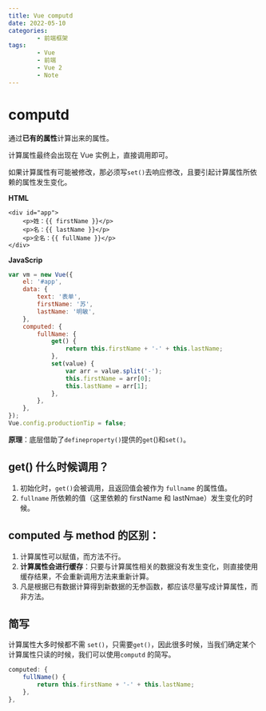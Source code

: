 ```yaml
---
title: Vue computd
date: 2022-05-10
categories:
        - 前端框架
tags:
        - Vue
        - 前端
        - Vue 2
        - Note
---
```


# computd

通过**已有的属性**计算出来的属性。

计算属性最终会出现在 Vue 实例上，直接调用即可。

如果计算属性有可能被修改，那必须写`set()`去响应修改，且要引起计算属性所依赖的属性发生变化。

**HTML**

```vue
<div id="app">
	<p>姓：{{ firstName }}</p>
	<p>名：{{ lastName }}</p>
	<p>全名：{{ fullName }}</p>
</div>
```

**JavaScrip**

```js
var vm = new Vue({
	el: '#app',
	data: {
		text: '表单',
		firstName: '苏',
		lastName: '明敏',
	},
	computed: {
		fullName: {
			get() {
				return this.firstName + '-' + this.lastName;
			},
			set(value) {
				var arr = value.split('-');
				this.firstName = arr[0];
				this.lastName = arr[1];
			},
		},
	},
});
Vue.config.productionTip = false;
```

**原理**：底层借助了`defineproperty()`提供的`get`()和`set()`。

## get() 什么时候调用？

1. 初始化时，`get()`会被调用，且返回值会被作为 `fullname` 的属性值。
2. `fullname` 所依赖的值（这里依赖的 firstName 和 lastNmae）发生变化的时候。

## computed 与 method 的区别：

1. 计算属性可以赋值，而方法不行。
2. **计算属性会进行缓存**：只要与计算属性相关的数据没有发生变化，则直接使用缓存结果，不会重新调用方法来重新计算。
3. 凡是根据已有数据计算得到新数据的无参函数，都应该尽量写成计算属性，而非方法。

## 简写

计算属性大多时候都不需 `set()`，只需要`get()`，因此很多时候，当我们确定某个计算属性只读的时候，我们可以使用`computd` 的简写。

```js
computed: {
    fullName() {
        return this.firstName + '-' + this.lastName;
    },
},
```
